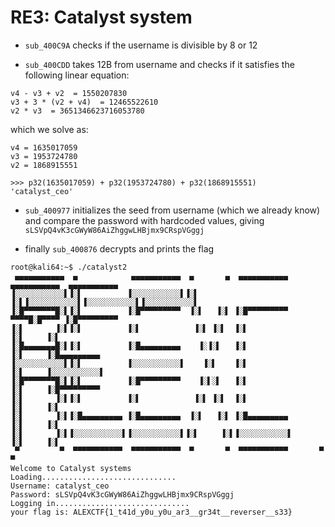 # RE3: Catalyst system

- `sub_400C9A` checks if the username is divisible by 8 or 12

- `sub_400CDD` takes 12B from username and checks if it satisfies the following linear equation:

```
v4 - v3 + v2  = 1550207830
v3 + 3 * (v2 + v4)  = 12465522610
v2 * v3  = 3651346623716053780
```

which we solve as:

```
v4 = 1635017059
v3 = 1953724780
v2 = 1868915551

>>> p32(1635017059) + p32(1953724780) + p32(1868915551)
'catalyst_ceo'
```

- `sub_400977` initializes the seed from username (which we already know) and compare the password with hardcoded values, giving `sLSVpQ4vK3cGWyW86AiZhggwLHBjmx9CRspVGggj`

- finally `sub_400876` decrypts and prints the flag

```
root@kali64:~$ ./catalyst2
 ▄▄▄▄▄▄▄▄▄▄▄  ▄            ▄▄▄▄▄▄▄▄▄▄▄  ▄       ▄  ▄▄▄▄▄▄▄▄▄▄▄  ▄▄▄▄▄▄▄▄▄▄▄  ▄▄▄▄▄▄▄▄▄▄▄
▐░░░░░░░░░░░▌▐░▌          ▐░░░░░░░░░░░▌▐░▌     ▐░▌▐░░░░░░░░░░░▌▐░░░░░░░░░░░▌▐░░░░░░░░░░░▌
▐░█▀▀▀▀▀▀▀█░▌▐░▌          ▐░█▀▀▀▀▀▀▀▀▀  ▐░▌   ▐░▌ ▐░█▀▀▀▀▀▀▀▀▀  ▀▀▀▀█░█▀▀▀▀ ▐░█▀▀▀▀▀▀▀▀▀
▐░▌       ▐░▌▐░▌          ▐░▌            ▐░▌ ▐░▌  ▐░▌               ▐░▌     ▐░▌
▐░█▄▄▄▄▄▄▄█░▌▐░▌          ▐░█▄▄▄▄▄▄▄▄▄    ▐░▐░▌   ▐░▌               ▐░▌     ▐░█▄▄▄▄▄▄▄▄▄
▐░░░░░░░░░░░▌▐░▌          ▐░░░░░░░░░░░▌    ▐░▌    ▐░▌               ▐░▌     ▐░░░░░░░░░░░▌
▐░█▀▀▀▀▀▀▀█░▌▐░▌          ▐░█▀▀▀▀▀▀▀▀▀    ▐░▌░▌   ▐░▌               ▐░▌     ▐░█▀▀▀▀▀▀▀▀▀
▐░▌       ▐░▌▐░▌          ▐░▌            ▐░▌ ▐░▌  ▐░▌               ▐░▌     ▐░▌
▐░▌       ▐░▌▐░█▄▄▄▄▄▄▄▄▄ ▐░█▄▄▄▄▄▄▄▄▄  ▐░▌   ▐░▌ ▐░█▄▄▄▄▄▄▄▄▄      ▐░▌     ▐░▌
▐░▌       ▐░▌▐░░░░░░░░░░░▌▐░░░░░░░░░░░▌▐░▌     ▐░▌▐░░░░░░░░░░░▌     ▐░▌     ▐░▌
 ▀         ▀  ▀▀▀▀▀▀▀▀▀▀▀  ▀▀▀▀▀▀▀▀▀▀▀  ▀       ▀  ▀▀▀▀▀▀▀▀▀▀▀       ▀       ▀
Welcome to Catalyst systems
Loading..............................
Username: catalyst_ceo
Password: sLSVpQ4vK3cGWyW86AiZhggwLHBjmx9CRspVGggj
Logging in..............................
your flag is: ALEXCTF{1_t41d_y0u_y0u_ar3__gr34t__reverser__s33}
```